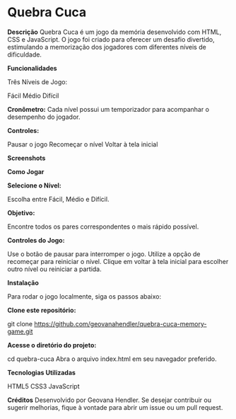 # Quebra Cuca

**Descrição**
Quebra Cuca é um jogo da memória desenvolvido com HTML, CSS e JavaScript. O jogo foi criado para oferecer um desafio divertido, estimulando a memorização dos jogadores com diferentes níveis de dificuldade.

**Funcionalidades**

Três Níveis de Jogo:

Fácil
Médio
Difícil

**Cronômetro:** Cada nível possui um temporizador para acompanhar o desempenho do jogador.

**Controles:**

Pausar o jogo
Recomeçar o nível
Voltar à tela inicial

**Screenshots**







**Como Jogar**

**Selecione o Nível:**

Escolha entre Fácil, Médio e Difícil.

**Objetivo:**

Encontre todos os pares correspondentes o mais rápido possível.

**Controles do Jogo:**

Use o botão de pausar para interromper o jogo.
Utilize a opção de recomeçar para reiniciar o nível.
Clique em voltar à tela inicial para escolher outro nível ou reiniciar a partida.

**Instalação**

Para rodar o jogo localmente, siga os passos abaixo:

**Clone este repositório:**

git clone https://github.com/geovanahendler/quebra-cuca-memory-game.git

**Acesse o diretório do projeto:**

cd quebra-cuca
Abra o arquivo index.html em seu navegador preferido.

**Tecnologias Utilizadas**

HTML5
CSS3
JavaScript

**Créditos**
Desenvolvido por Geovana Hendler. Se desejar contribuir ou sugerir melhorias, fique à vontade para abrir um issue ou um pull request.
